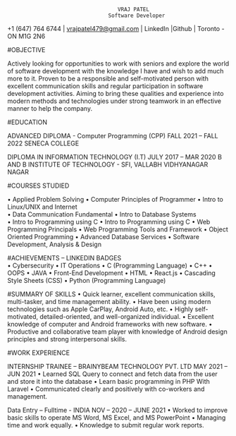                                        VRAJ PATEL
                                    Software Developer
+1 (647) 764 6744 | vrajpatel479@gmail.com | LinkedIn |Github | Toronto -ON M1G 2N6

#OBJECTIVE

Actively looking for opportunities to work with seniors and explore the world of software development with the knowledge I have and wish to add much more to it. Proven to be a responsible and self-motivated person with excellent communication skills and regular participation in software development activities. Aiming to bring these qualities and experience into modern methods and technologies under strong teamwork in an effective manner to help the company. 

#EDUCATION

ADVANCED DIPLOMA - Computer Programming (CPP)              		                      		      FALL 2021 – FALL 2022
 SENECA COLLEGE  

DIPLOMA IN INFORMATION TECHNOLOGY (I.T)		                	                                      JULY 2017 – MAR 2020
B AND B INSTITUTE OF TECHNOLOGY - SFI, VALLABH VIDHYANAGAR NAGAR

#COURSES STUDIED 

•	Applied Problem Solving
•	Computer Principles of Programmer
•	Intro to Linux/UNIX and Internet     
•	Data Communication Fundamental
•	Intro to Database Systems                                                    
•	Intro to Programming using C
•	Intro to Programming using C
•	Web Programming Principals
•	Web Programming Tools and Framework
•	Object Oriented Programming
•	Advanced Database Services
•	Software Development, Analysis & Design  

#ACHIEVEMENTS – LINKEDIN BADGES  
•	Cybersecurity 
•	IT Operations
•	C (Programming Language)
•	C++
•	OOPS
•	JAVA
•	Front-End Development
•	HTML
•	React.js
•	Cascading Style Sheets (CSS)
•	Python (Programming Language)

#SUMMARY OF SKILLS
•	Quick learner, excellent communication skills, multi-tasker, and time management ability.
•	Have been using modern technologies such as Apple CarPlay, Android Auto, etc. 
•	Highly self-motivated, detailed-oriented, and well-organized individual.
•	Excellent knowledge of computer and Android frameworks with new software.
•	Productive and collaborative team player with knowledge of Android design principles and strong interpersonal skills.


#WORK EXPERIENCE

INTERNSHIP TRAINEE – BRAINYBEAM TECHNOLOGY PVT. LTD 				                  MAY 2021 – JUN 2021
•	Learned SQL Query to connect and fetch data from the user and store it into the database
•	Learn basic programming in PHP With Laravel
•	Communicated clearly and positively with co-workers and management.

Data Entry – Fulltime -  INDIA									   NOV – 2020 – JUNE 2021
•	Worked to improve basic skills to operate MS Word, MS Excel, and MS PowerPoint
•	Managing time and work equally.
•	Knowledge to submit regular work reports.
